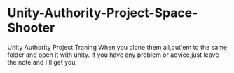 # Unity-Authority-Project-Space-Shooter
Unity Authority Project Traning
When you clone them all,put'em to the same folder and open it with unity.
If you have any problem or advice,just leave the note and I'll get you.
